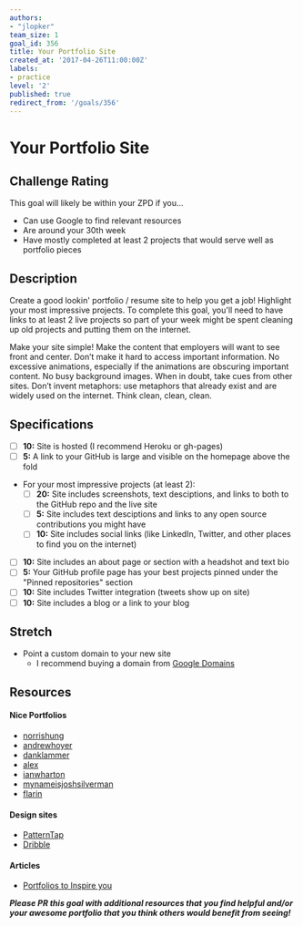 ```yaml
---
authors:
- "jlopker"
team_size: 1
goal_id: 356
title: Your Portfolio Site
created_at: '2017-04-26T11:00:00Z'
labels:
- practice
level: '2'
published: true
redirect_from: '/goals/356'
---
```


# Your Portfolio Site

## Challenge Rating

This goal will likely be within your ZPD if you...

- Can use Google to find relevant resources
- Are around your 30th week
- Have mostly completed at least 2 projects that would serve well as portfolio pieces

## Description

Create a good lookin' portfolio / resume site to help you get a job! Highlight your most impressive projects. To complete this goal, you'll need to have links to at least 2 live projects so part of your week might be spent cleaning up old projects and putting them on the internet.

Make your site simple! Make the content that employers will want to see front and center. Don’t make it hard to access important information. No excessive animations, especially if the animations are obscuring important content. No busy background images. When in doubt, take cues from other sites. Don’t invent metaphors: use metaphors that already exist and are widely used on the internet. Think clean, clean, clean. 

## Specifications

- [ ] __10:__ Site is hosted (I recommend Heroku or gh-pages)
- [ ] __5:__ A link to your GitHub is large and visible on the homepage above the fold
- For your most impressive projects (at least 2):
  - [ ] __20:__ Site includes screenshots, text desciptions, and links to both to the GitHub repo and the live site
  - [ ] __5:__ Site includes text desciptions and links to any open source contributions you might have
  - [ ] __10:__ Site includes social links (like LinkedIn, Twitter, and other places to find you on the internet)
- [ ] __10:__ Site includes an about page or section with a headshot and text bio
- [ ] __5:__ Your GitHub profile page has your best projects pinned under the "Pinned repositories" section
- [ ] __10:__ Site includes Twitter integration (tweets show up on site)
- [ ] __10:__ Site includes a blog or a link to your blog

## Stretch

- Point a custom domain to your new site
  - I recommend buying a domain from [Google Domains](https://domains.google/)

## Resources

#### Nice Portfolios

- [norrishung](http://www.norrishung.com/)
- [andrewhoyer](http://andrew.wang-hoyer.com/)
- [danklammer](http://danklammer.com/)
- [alex](https://alex.dytry.ch/)
- [ianwharton](http://www.ianwharton.com/)
- [mynameisjoshsilverman](http://www.mynameisjoshsilverman.com/)
- [flarin](http://www.flarin.com/)

#### Design sites

- [PatternTap](http://zurb.com/patterntap)
- [Dribble](https://dribbble.com/)

#### Articles

- [Portfolios to Inspire you](https://medium.com/@learntocodewithme/15-web-developer-portfolios-to-inspire-you-137fb1743cae)

***Please PR this goal with additional resources that you find helpful and/or your awesome portfolio that you think others would benefit from seeing!***
